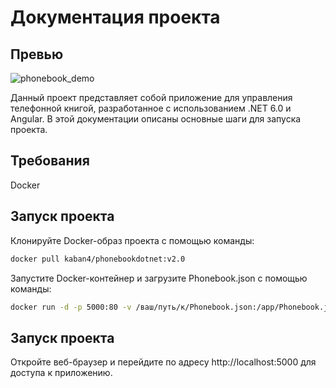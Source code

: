 # Документация проекта

## Превью
![phonebook_demo](https://user-images.githubusercontent.com/81471150/236386936-fc12df82-74b2-4b48-a5b1-fe7373b190a8.gif)

Данный проект представляет собой приложение для управления телефонной книгой, разработанное с использованием .NET 6.0 и Angular. В этой документации описаны основные шаги для запуска проекта.

## Требования

Docker

## Запуск проекта

Клонируйте Docker-образ проекта с помощью команды:

```bash
docker pull kaban4/phonebookdotnet:v2.0
```
Запустите Docker-контейнер и загрузите Phonebook.json с помощью команды:

```bash
docker run -d -p 5000:80 -v /ваш/путь/к/Phonebook.json:/app/Phonebook.json --name bookcontainer kaban4/phonebookdotnet:v2.0
```
## Запуск проекта
Откройте веб-браузер и перейдите по адресу http://localhost:5000 для доступа к приложению.

